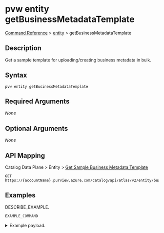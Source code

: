 # pvw entity getBusinessMetadataTemplate
[Command Reference](../../../README.md#command-reference) > [entity](./main.md) > getBusinessMetadataTemplate

## Description
Get a sample template for uploading/creating business metadata in bulk.

## Syntax
```
pvw entity getBusinessMetadataTemplate
```

## Required Arguments
*None*

## Optional Arguments
*None*

## API Mapping
Catalog Data Plane > Entity > [Get Sample Business Metadata Template](https://docs.microsoft.com/en-us/rest/api/purview/catalogdataplane/entity/get-sample-business-metadata-template)
```
GET https://{accountName}.purview.azure.com/catalog/api/atlas/v2/entity/businessmetadata/import/template
```

## Examples
DESCRIBE_EXAMPLE.
```powershell
EXAMPLE_COMMAND
```
<details><summary>Example payload.</summary>
<p>

```json
PASTE_JSON_HERE
```
</p>
</details>